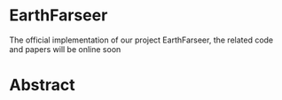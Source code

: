 # EarthFarseer
The official implementation of our project EarthFarseer, the related code and papers will be online soon


# Abstract


